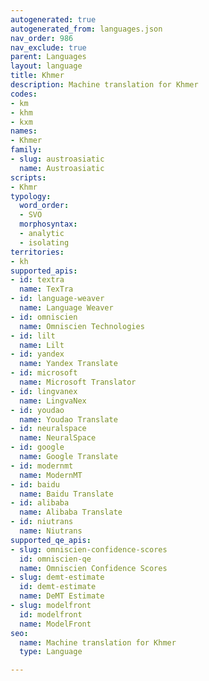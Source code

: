 ```yaml
---
autogenerated: true
autogenerated_from: languages.json
nav_order: 986
nav_exclude: true
parent: Languages
layout: language
title: Khmer
description: Machine translation for Khmer
codes:
- km
- khm
- kxm
names:
- Khmer
family:
- slug: austroasiatic
  name: Austroasiatic
scripts:
- Khmr
typology:
  word_order:
  - SVO
  morphosyntax:
  - analytic
  - isolating
territories:
- kh
supported_apis:
- id: textra
  name: TexTra
- id: language-weaver
  name: Language Weaver
- id: omniscien
  name: Omniscien Technologies
- id: lilt
  name: Lilt
- id: yandex
  name: Yandex Translate
- id: microsoft
  name: Microsoft Translator
- id: lingvanex
  name: LingvaNex
- id: youdao
  name: Youdao Translate
- id: neuralspace
  name: NeuralSpace
- id: google
  name: Google Translate
- id: modernmt
  name: ModernMT
- id: baidu
  name: Baidu Translate
- id: alibaba
  name: Alibaba Translate
- id: niutrans
  name: Niutrans
supported_qe_apis:
- slug: omniscien-confidence-scores
  id: omniscien-qe
  name: Omniscien Confidence Scores
- slug: demt-estimate
  id: demt-estimate
  name: DeMT Estimate
- slug: modelfront
  id: modelfront
  name: ModelFront
seo:
  name: Machine translation for Khmer
  type: Language

---
```


